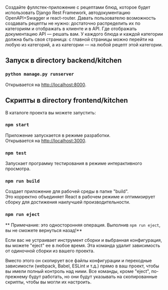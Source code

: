 Создайте фуллстек-приложение с рецептами блюд, которое будет использовать Django Rest Framework, автодокументацию OpenAPI+Swagger и react-router.
Давать пользователю возможность создавать рецепты не нужно: достаточно распределить их по категориям и отображать в клиенте и в API.
Где отображать документацию API — решать вам.
У каждого блюда и каждой категории должна быть своя страница: с главной страницы можно перейти на любую из категорий, а из категории — на любой рецепт этой категории.

## Запуск в directory backend/kitchen 

### `python manage.py runserver`
Открывается на [http://localhost:8000](http://localhost:8000).

## Скрипты в directory frontend/kitchen 

В каталоге проекта вы можете запустить:

### `npm start`

Приложение запускается в режиме разработки.\
Открывается на [http://localhost:3000](http://localhost:3000).

### `npm test`

Запускает программу тестирования в режиме интерактивного просмотра.

### `npm run build`

Создает приложение для рабочей среды в папке "build".\
Это корректно объединяет React в рабочем режиме и оптимизирует сборку для достижения наилучшей производительности.

### `npm run eject`

** Примечание: это односторонняя операция. Выполнив `npm run eject`, вы не сможете вернуться назад!**

Если вас не устраивает инструмент сборки и выбранная конфигурация, вы можете "eject" ее в любое время. Эта команда удалит зависимость от одиночной сборки из вашего проекта.

Вместо этого он скопирует все файлы конфигурации и переходные зависимости (webpack, Babel, ESLint и т.д.) прямо в ваш проект, чтобы вы имели полный контроль над ними. Все команды, кроме "eject", по-прежнему будут работать, но они будут указывать на скопированные скрипты, чтобы вы могли их настроить. 

